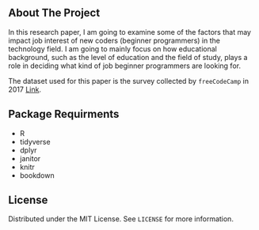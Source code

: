 ## About The Project

In this research paper, I am going to examine some of the factors that may impact job interest of new coders (beginner programmers) in the technology field. I am going to mainly focus on how educational background, such as the level of education and the field of study, plays a role in deciding what kind of job beginner programmers are looking for.

The dataset used for this paper is the survey collected by `freeCodeCamp` in 2017 [Link](https://github.com/freeCodeCamp/2017-new-coder-survey). 

## Package Requirments
* R
* tidyverse
* dplyr
* janitor
* knitr
* bookdown

## License
Distributed under the MIT License. See `LICENSE` for more information.